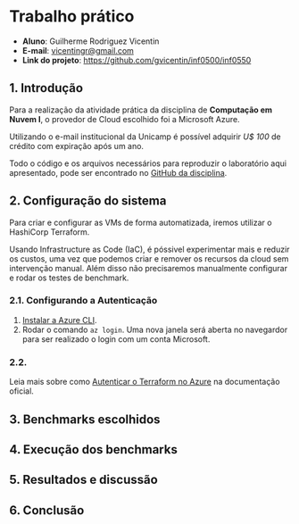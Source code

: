 # Trabalho prático

* **Aluno**: Guilherme Rodriguez Vicentin
* **E-mail**: vicentingr@gmail.com
* **Link do projeto**: https://github.com/gvicentin/inf0500/inf0550

## 1. Introdução

Para a realização da atividade prática da disciplina de **Computação em Nuvem I**, o provedor de Cloud escolhido foi a Microsoft Azure.

Utilizando o e-mail institucional da Unicamp é possível adquirir *U$ 100* de crédito com expiração após um ano.

Todo o código e os arquivos necessários para reproduzir o laboratório aqui apresentado, pode ser encontrado no [GitHub da disciplina](https://github.com/gvicentin/inf0500/inf0550).

## 2. Configuração do sistema

Para criar e configurar as VMs de forma automatizada, iremos utilizar o HashiCorp Terraform.

Usando Infrastructure as Code (IaC), é póssivel experimentar mais e reduzir os custos, uma vez que podemos criar e remover os recursos da cloud sem intervenção manual. Além disso não precisaremos manualmente configurar e rodar os testes de benchmark.

### 2.1. Configurando a Autenticação

1. [Instalar a Azure CLI](https://learn.microsoft.com/pt-br/cli/azure/install-azure-cli).
2. Rodar o comando `az login`. Uma nova janela será aberta no navegardor para ser realizado o login com um conta Microsoft.

### 2.2. 
Leia mais sobre como [Autenticar o Terraform no Azure](https://learn.microsoft.com/pt-br/azure/developer/terraform/authenticate-to-azure) na documentação oficial.

## 3. Benchmarks escolhidos

## 4. Execução dos benchmarks

## 5. Resultados e discussão

## 6. Conclusão
